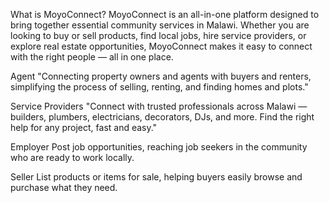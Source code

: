 What is MoyoConnect?
MoyoConnect is an all-in-one platform designed to bring together essential community services in Malawi. 
Whether you are looking to buy or sell products, find local jobs, hire service providers, or explore real estate opportunities,
MoyoConnect makes it easy to connect with the right people — all in one place.



Agent
"Connecting property owners and agents with buyers and renters, simplifying the process of selling, renting, and finding homes and plots."

Service Providers
"Connect with trusted professionals across Malawi — builders, plumbers, electricians, decorators, DJs, and more. Find the right help for any project, fast and easy."

Employer
Post job opportunities, reaching job seekers in the community who are ready to work locally.

Seller
List products or items for sale, helping buyers easily browse and purchase what they need.
